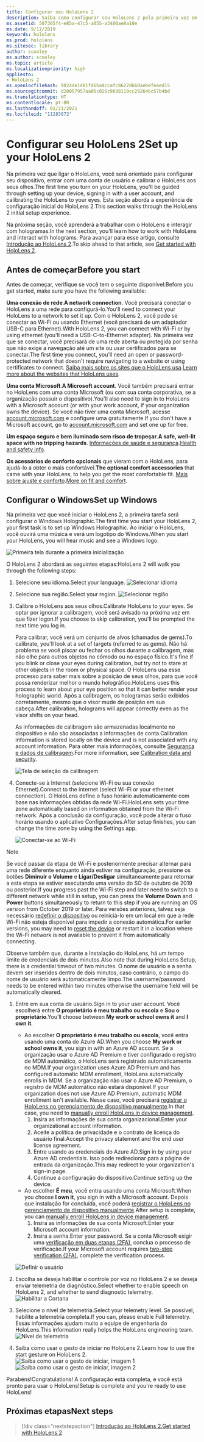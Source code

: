 ```yaml
---
title: Configurar seu HoloLens 2
description: Saiba como configurar seu HoloLens 2 pela primeira vez em uma rede Wi-Fi com uma conta da Microsoft (MSA) ou do Azure Active Directory (AAD).
ms.assetid: 507305f4-e85a-47c5-a055-a3400ae8a10e
ms.date: 9/17/2019
keywords: hololens
ms.prod: hololens
ms.sitesec: library
author: scooley
ms.author: scooley
ms.topic: article
ms.localizationpriority: high
appliesto:
- HoloLens 2
ms.openlocfilehash: 9824de1d81fd6ba9ccafc8627d660aebefeaed15
ms.sourcegitcommit: d20057957aa05c025c9838119cc29264bc57b4bd
ms.translationtype: HT
ms.contentlocale: pt-BR
ms.lasthandoff: 01/21/2021
ms.locfileid: "11283872"
---
```

# <span data-ttu-id="51e82-104">Configurar seu HoloLens 2</span><span class="sxs-lookup"><span data-stu-id="51e82-104">Set up your HoloLens 2</span></span>

<span data-ttu-id="51e82-105">Na primeira vez que ligar o HoloLens, você será orientado para configurar seu dispositivo, entrar com uma conta de usuário e calibrar o HoloLens aos seus olhos.</span><span class="sxs-lookup"><span data-stu-id="51e82-105">The first time you turn on your HoloLens, you'll be guided through setting up your device, signing in with a user account, and calibrating the HoloLens to your eyes.</span></span>  <span data-ttu-id="51e82-106">Esta seção aborda a experiência de configuração inicial do HoloLens 2.</span><span class="sxs-lookup"><span data-stu-id="51e82-106">This section walks through the HoloLens 2 initial setup experience.</span></span>

<span data-ttu-id="51e82-107">Na próxima seção, você aprenderá a trabalhar com o HoloLens e interagir com hologramas.</span><span class="sxs-lookup"><span data-stu-id="51e82-107">In the next section, you'll learn how to work with HoloLens and interact with holograms.</span></span> <span data-ttu-id="51e82-108">Para avançar para esse artigo, consulte [Introdução ao HoloLens 2](hololens2-basic-usage.md).</span><span class="sxs-lookup"><span data-stu-id="51e82-108">To skip ahead to that article, see [Get started with HoloLens 2](hololens2-basic-usage.md).</span></span>

## <span data-ttu-id="51e82-109">Antes de começar</span><span class="sxs-lookup"><span data-stu-id="51e82-109">Before you start</span></span>

<span data-ttu-id="51e82-110">Antes de começar, verifique se você tem o seguinte disponível:</span><span class="sxs-lookup"><span data-stu-id="51e82-110">Before you get started, make sure you have the following available:</span></span>

<span data-ttu-id="51e82-111">**Uma conexão de rede**.</span><span class="sxs-lookup"><span data-stu-id="51e82-111">**A network connection**.</span></span> <span data-ttu-id="51e82-112">Você precisará conectar o HoloLens a uma rede para configurá-lo.</span><span class="sxs-lookup"><span data-stu-id="51e82-112">You'll need to connect your HoloLens to a network to set it up.</span></span> <span data-ttu-id="51e82-113">Com o HoloLens 2, você pode se conectar ao Wi-Fi ou usando Ethernet (você precisará de um adaptador USB-C para Ethernet).</span><span class="sxs-lookup"><span data-stu-id="51e82-113">With HoloLens 2, you can connect with Wi-Fi or by using ethernet (you'll need a USB-C-to-Ethernet adapter).</span></span> <span data-ttu-id="51e82-114">Na primeira vez que se conectar, você precisará de uma rede aberta ou protegida por senha que não exige a navegação até um site ou usar certificados para se conectar.</span><span class="sxs-lookup"><span data-stu-id="51e82-114">The first time you connect, you'll need an open or password-protected network that doesn't require navigating to a website or using certificates to connect.</span></span> <span data-ttu-id="51e82-115">[Saiba mais sobre os sites que o HoloLens usa](hololens-offline.md).</span><span class="sxs-lookup"><span data-stu-id="51e82-115">[Learn more about the websites that HoloLens uses](hololens-offline.md).</span></span>

<span data-ttu-id="51e82-116">**Uma conta Microsoft**.</span><span class="sxs-lookup"><span data-stu-id="51e82-116">**A Microsoft account**.</span></span> <span data-ttu-id="51e82-117">Você também precisará entrar no HoloLens com uma conta Microsoft (ou com sua conta corporativa, se a organização possuir o dispositivo).</span><span class="sxs-lookup"><span data-stu-id="51e82-117">You'll also need to sign in to HoloLens with a Microsoft account (or with your work account, if your organization owns the device).</span></span> <span data-ttu-id="51e82-118">Se você não tiver uma conta Microsoft, acesse [account.microsoft.com](https://account.microsoft.com) e configure uma gratuitamente.</span><span class="sxs-lookup"><span data-stu-id="51e82-118">If you don't have a Microsoft account, go to [account.microsoft.com](https://account.microsoft.com) and set one up for free.</span></span>

<span data-ttu-id="51e82-119">**Um espaço seguro e bem iluminado sem risco de tropeçar**.</span><span class="sxs-lookup"><span data-stu-id="51e82-119">**A safe, well-lit space with no tripping hazards**.</span></span> <span data-ttu-id="51e82-120">[Informações de saúde e segurança](https://go.microsoft.com/fwlink/p/?LinkId=746661).</span><span class="sxs-lookup"><span data-stu-id="51e82-120">[Health and safety info](https://go.microsoft.com/fwlink/p/?LinkId=746661).</span></span>

<span data-ttu-id="51e82-121">**Os acessórios de conforto opcionais** que vieram com o HoloLens, para ajudá-lo a obter o mais confortável.</span><span class="sxs-lookup"><span data-stu-id="51e82-121">**The optional comfort accessories** that came with your HoloLens, to help you get the most comfortable fit.</span></span> <span data-ttu-id="51e82-122">[Mais sobre ajuste e conforto](hololens2-setup.md#adjust-fit).</span><span class="sxs-lookup"><span data-stu-id="51e82-122">[More on fit and comfort](hololens2-setup.md#adjust-fit).</span></span>

## <span data-ttu-id="51e82-123">Configurar o Windows</span><span class="sxs-lookup"><span data-stu-id="51e82-123">Set up Windows</span></span>

<span data-ttu-id="51e82-124">Na primeira vez que você iniciar o HoloLens 2, a primeira tarefa será configurar o Windows Holographic.</span><span class="sxs-lookup"><span data-stu-id="51e82-124">The first time you start your HoloLens 2, your first task is to set up Windows Holographic.</span></span>  <span data-ttu-id="51e82-125">Ao iniciar o HoloLens, você ouvirá uma música e verá um logotipo do Windows.</span><span class="sxs-lookup"><span data-stu-id="51e82-125">When you start your HoloLens, you will hear music and see a Windows logo.</span></span>

![Primeira tela durante a primeira inicialização](images/01-magic-moment.png)

<span data-ttu-id="51e82-127">O HoloLens 2 abordará as seguintes etapas:</span><span class="sxs-lookup"><span data-stu-id="51e82-127">HoloLens 2 will walk you through the following steps:</span></span>

1. <span data-ttu-id="51e82-128">Selecione seu idioma.</span><span class="sxs-lookup"><span data-stu-id="51e82-128">Select your language.</span></span>
    ![Selecionar idioma](images/04-language.png)

1. <span data-ttu-id="51e82-130">Selecione sua região.</span><span class="sxs-lookup"><span data-stu-id="51e82-130">Select your region.</span></span>
    ![Selecionar região](images/05-region.png)

1. <span data-ttu-id="51e82-132">Calibre o HoloLens aos seus olhos.</span><span class="sxs-lookup"><span data-stu-id="51e82-132">Calibrate HoloLens to your eyes.</span></span>  <span data-ttu-id="51e82-133">Se optar por ignorar a calibragem, você será avisado na próxima vez em que fizer logon.</span><span class="sxs-lookup"><span data-stu-id="51e82-133">If you choose to skip calibration, you'll be prompted the next time you log in.</span></span>

    <span data-ttu-id="51e82-134">Para calibrar, você verá um conjunto de alvos (chamados de gems).</span><span class="sxs-lookup"><span data-stu-id="51e82-134">To calibrate, you'll look at a set of targets (referred to as gems).</span></span> <span data-ttu-id="51e82-135">Não há problema se você piscar ou fechar os olhos durante a calibragem, mas não olhe para outros objetos no cômodo ou no espaço físico.</span><span class="sxs-lookup"><span data-stu-id="51e82-135">It's fine if you blink or close your eyes during calibration, but try not to stare at other objects in the room or physical space.</span></span> <span data-ttu-id="51e82-136">O HoloLens usa esse processo para saber mais sobre a posição de seus olhos, para que você possa renderizar melhor o mundo holográfico.</span><span class="sxs-lookup"><span data-stu-id="51e82-136">HoloLens uses this process to learn about your eye position so that it can better render your holographic world.</span></span> <span data-ttu-id="51e82-137">Após a calibragem, os hologramas serão exibidos corretamente, mesmo que o visor mude de posição em sua cabeça.</span><span class="sxs-lookup"><span data-stu-id="51e82-137">After calibration, holograms will appear correctly even as the visor shifts on your head.</span></span>

    <span data-ttu-id="51e82-138">As informações de calibragem são armazenadas localmente no dispositivo e não são associadas a informações de conta.</span><span class="sxs-lookup"><span data-stu-id="51e82-138">Calibration information is stored locally on the device and is not associated with any account information.</span></span> <span data-ttu-id="51e82-139">Para obter mais informações, consulte [Segurança e dados de calibragem](hololens-calibration.md#calibration-data-and-security).</span><span class="sxs-lookup"><span data-stu-id="51e82-139">For more information, see [Calibration data and security](hololens-calibration.md#calibration-data-and-security).</span></span>

    ![Tela de seleção da calibragem](images/06-et-corners.png)

1. <span data-ttu-id="51e82-141">Conecte-se à Internet (selecione Wi-Fi ou sua conexão Ethernet).</span><span class="sxs-lookup"><span data-stu-id="51e82-141">Connect to the internet (select Wi-Fi or your ethernet connection).</span></span>
     <span data-ttu-id="51e82-142">O HoloLens define o fuso horário automaticamente com base nas informações obtidas da rede Wi-Fi.</span><span class="sxs-lookup"><span data-stu-id="51e82-142">HoloLens sets your time zone automatically based on information obtained from the Wi-Fi network.</span></span> <span data-ttu-id="51e82-143">Após a conclusão da configuração, você pode alterar o fuso horário usando o aplicativo Configurações.</span><span class="sxs-lookup"><span data-stu-id="51e82-143">After setup finishes, you can change the time zone by using the Settings app.</span></span>

    ![Conectar-se ao Wi-Fi](images/11-network.png)
> [!NOTE] 
> <span data-ttu-id="51e82-145">Se você passar da etapa de Wi-Fi e posteriormente precisar alternar para uma rede diferente enquanto ainda estiver na configuração, pressione os botões **Diminuir o Volume** e **Ligar/Desligar** simultaneamente para retornar a esta etapa se estiver executando uma versão do SO de outubro de 2019 ou posterior.</span><span class="sxs-lookup"><span data-stu-id="51e82-145">If you progress past the Wi-Fi step and later need to switch to a different network while still in setup, you can press the **Volume Down** and **Power** buttons simultaneously to return to this step if you are running an OS version from October 2019 or later.</span></span> <span data-ttu-id="51e82-146">Para versões anteriores, talvez seja necessário [redefinir o dispositivo](hololens-recovery.md) ou reiniciá-lo em um local em que a rede Wi-Fi não esteja disponível para impedir a conexão automática.</span><span class="sxs-lookup"><span data-stu-id="51e82-146">For earlier versions, you may need to [reset the device](hololens-recovery.md) or restart it in a location where the Wi-Fi network is not available to prevent it from automatically connecting.</span></span>
> 
> <span data-ttu-id="51e82-147">Observe também que, durante a Instalação do HoloLens, há um tempo limite de credenciais de dois minutos.</span><span class="sxs-lookup"><span data-stu-id="51e82-147">Also note that during HoloLens Setup, there is a credential timeout of two minutes.</span></span> <span data-ttu-id="51e82-148">O nome de usuário e a senha devem ser inseridos dentro de dois minutos, caso contrário, o campo do nome de usuário será automaticamente limpo.</span><span class="sxs-lookup"><span data-stu-id="51e82-148">The username/password needs to be entered within two minutes otherwise the username field will be automatically cleared.</span></span>

1. <span data-ttu-id="51e82-149">Entre em sua conta de usuário.</span><span class="sxs-lookup"><span data-stu-id="51e82-149">Sign in to your user account.</span></span> <span data-ttu-id="51e82-150">Você escolherá entre **O proprietário é meu trabalho ou escola** e **Sou o proprietário**.</span><span class="sxs-lookup"><span data-stu-id="51e82-150">You'll choose between **My work or school owns it** and **I own it**.</span></span>
    - <span data-ttu-id="51e82-151">Ao escolher **O proprietário é meu trabalho ou escola**, você entra usando uma conta do Azure AD.</span><span class="sxs-lookup"><span data-stu-id="51e82-151">When you choose **My work or school owns it**, you sign in with an Azure AD account.</span></span> <span data-ttu-id="51e82-152">Se a organização usar o Azure AD Premium e tiver configurado o registro de MDM automático, o HoloLens será registrado automaticamente no MDM.</span><span class="sxs-lookup"><span data-stu-id="51e82-152">If your organization uses Azure AD Premium and has configured automatic MDM enrollment, HoloLens automatically enrolls in MDM.</span></span> <span data-ttu-id="51e82-153">Se a organização não usar o Azure AD Premium, o registro de MDM automático não estará disponível.</span><span class="sxs-lookup"><span data-stu-id="51e82-153">If your organization does not use Azure AD Premium, automatic MDM enrollment isn't available.</span></span> <span data-ttu-id="51e82-154">Nesse caso, você precisará [registrar o HoloLens no gerenciamento de dispositivo manualmente](hololens-enroll-mdm.md#different-ways-to-enroll).</span><span class="sxs-lookup"><span data-stu-id="51e82-154">In that case, you need to [manually enroll HoloLens in device management](hololens-enroll-mdm.md#different-ways-to-enroll).</span></span>
        1. <span data-ttu-id="51e82-155">Insira as informações de sua conta organizacional.</span><span class="sxs-lookup"><span data-stu-id="51e82-155">Enter your organizational account information.</span></span>
        1. <span data-ttu-id="51e82-156">Aceite a política de privacidade e o contrato de licença do usuário final.</span><span class="sxs-lookup"><span data-stu-id="51e82-156">Accept the privacy statement and the end user license agreement.</span></span>
        1. <span data-ttu-id="51e82-157">Entre usando as credenciais do Azure AD.</span><span class="sxs-lookup"><span data-stu-id="51e82-157">Sign in by using your Azure AD credentials.</span></span> <span data-ttu-id="51e82-158">Isso pode redirecionar para a página de entrada da organização.</span><span class="sxs-lookup"><span data-stu-id="51e82-158">This may redirect to your organization's sign-in page.</span></span>
        1. <span data-ttu-id="51e82-159">Continue a configuração do dispositivo.</span><span class="sxs-lookup"><span data-stu-id="51e82-159">Continue setting up the device.</span></span>
    - <span data-ttu-id="51e82-160">Ao escolher **É meu**, você entra usando uma conta Microsoft.</span><span class="sxs-lookup"><span data-stu-id="51e82-160">When you choose **I own it**, you sign in with a Microsoft account.</span></span> <span data-ttu-id="51e82-161">Depois que instalação for concluída, você poderá [registrar o HoloLens no gerenciamento de dispositivo manualmente](hololens-enroll-mdm.md#different-ways-to-enroll).</span><span class="sxs-lookup"><span data-stu-id="51e82-161">After setup is complete, you can [manually enroll HoloLens in device management](hololens-enroll-mdm.md#different-ways-to-enroll).</span></span>
        1. <span data-ttu-id="51e82-162">Insira as informações de sua conta Microsoft.</span><span class="sxs-lookup"><span data-stu-id="51e82-162">Enter your Microsoft account information.</span></span>
        2. <span data-ttu-id="51e82-163">Insira a senha.</span><span class="sxs-lookup"><span data-stu-id="51e82-163">Enter your password.</span></span> <span data-ttu-id="51e82-164">Se a conta Microsoft exigir uma [verificação em duas etapas (2FA)](https://blogs.technet.microsoft.com/microsoft_blog/2013/04/17/microsoft-account-gets-more-secure/), conclua o processo de verificação.</span><span class="sxs-lookup"><span data-stu-id="51e82-164">If your Microsoft account requires [two-step verification (2FA)](https://blogs.technet.microsoft.com/microsoft_blog/2013/04/17/microsoft-account-gets-more-secure/), complete the verification process.</span></span>

    ![Definir o usuário](images/13-device-owner.png)

1. <span data-ttu-id="51e82-166">Escolha se deseja habilitar o controle por voz no HoloLens 2 e se deseja enviar telemetria de diagnóstico.</span><span class="sxs-lookup"><span data-stu-id="51e82-166">Select whether to enable speech on HoloLens 2, and whether to send diagnostic telemetry.</span></span>
    ![Habilitar a Cortana](images/22-do-more-with-voice.png)

1. <span data-ttu-id="51e82-168">Selecione o nível de telemetria.</span><span class="sxs-lookup"><span data-stu-id="51e82-168">Select your telemetry level.</span></span> <span data-ttu-id="51e82-169">Se possível, habilite a telemetria completa.</span><span class="sxs-lookup"><span data-stu-id="51e82-169">If you can, please enable Full telemetry.</span></span> <span data-ttu-id="51e82-170">Essas informações ajudam muito a equipe de engenharia do HoloLens.</span><span class="sxs-lookup"><span data-stu-id="51e82-170">This information really helps the HoloLens engineering team.</span></span>
     ![Nível de telemetria](images/24-telemetry.png)

1. <span data-ttu-id="51e82-172">Saiba como usar o gesto de iniciar no HoloLens 2.</span><span class="sxs-lookup"><span data-stu-id="51e82-172">Learn how to use the start gesture on HoloLens 2.</span></span>
     ![Saiba como usar o gesto de iniciar, imagem 1](images/26-01-startmenu-learning.png) ![Saiba como usar o gesto de iniciar, imagem 2](images/26-02-startmenu-learning.png)

<span data-ttu-id="51e82-174">Parabéns!</span><span class="sxs-lookup"><span data-stu-id="51e82-174">Congratulations!</span></span>  <span data-ttu-id="51e82-175">A configuração está completa, e você está pronto para usar o HoloLens!</span><span class="sxs-lookup"><span data-stu-id="51e82-175">Setup is complete and you're ready to use HoloLens!</span></span>

## <span data-ttu-id="51e82-176">Próximas etapas</span><span class="sxs-lookup"><span data-stu-id="51e82-176">Next steps</span></span>

> [!div class="nextstepaction"]
> [<span data-ttu-id="51e82-177">Introdução ao HoloLens 2.</span><span class="sxs-lookup"><span data-stu-id="51e82-177">Get started with HoloLens 2</span></span>](hololens2-basic-usage.md)
